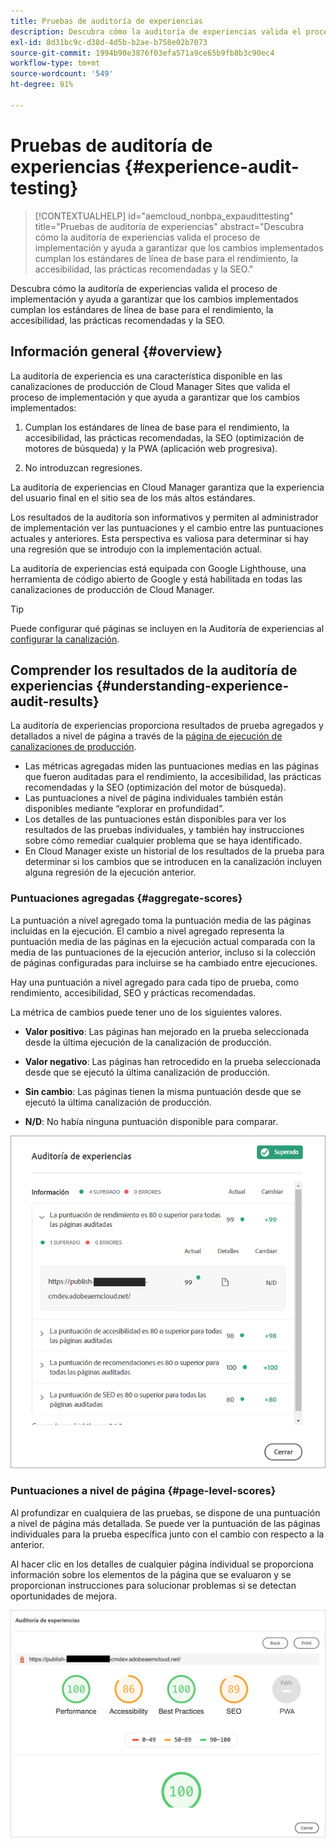 ```yaml
---
title: Pruebas de auditoría de experiencias
description: Descubra cómo la auditoría de experiencias valida el proceso de implementación y ayuda a garantizar que los cambios implementados cumplan los estándares de línea de base para el rendimiento, la accesibilidad, las prácticas recomendadas y la SEO.
exl-id: 8d31bc9c-d38d-4d5b-b2ae-b758e02b7073
source-git-commit: 1994b90e3876f03efa571a9ce65b9fb8b3c90ec4
workflow-type: tm+mt
source-wordcount: '549'
ht-degree: 91%

---
```



# Pruebas de auditoría de experiencias {#experience-audit-testing}

>[!CONTEXTUALHELP]
>id="aemcloud_nonbpa_expaudittesting"
>title="Pruebas de auditoría de experiencias"
>abstract="Descubra cómo la auditoría de experiencias valida el proceso de implementación y ayuda a garantizar que los cambios implementados cumplan los estándares de línea de base para el rendimiento, la accesibilidad, las prácticas recomendadas y la SEO."

Descubra cómo la auditoría de experiencias valida el proceso de implementación y ayuda a garantizar que los cambios implementados cumplan los estándares de línea de base para el rendimiento, la accesibilidad, las prácticas recomendadas y la SEO.

## Información general {#overview}

La auditoría de experiencia es una característica disponible en las canalizaciones de producción de Cloud Manager Sites que valida el proceso de implementación y que ayuda a garantizar que los cambios implementados:

1. Cumplan los estándares de línea de base para el rendimiento, la accesibilidad, las prácticas recomendadas, la SEO (optimización de motores de búsqueda) y la PWA (aplicación web progresiva).

1. No introduzcan regresiones.

La auditoría de experiencias en Cloud Manager garantiza que la experiencia del usuario final en el sitio sea de los más altos estándares.

Los resultados de la auditoría son informativos y permiten al administrador de implementación ver las puntuaciones y el cambio entre las puntuaciones actuales y anteriores. Esta perspectiva es valiosa para determinar si hay una regresión que se introdujo con la implementación actual.

La auditoría de experiencias está equipada con Google Lighthouse, una herramienta de código abierto de Google y está habilitada en todas las canalizaciones de producción de Cloud Manager.

>[!TIP]
>
>Puede configurar qué páginas se incluyen en la Auditoría de experiencias al [configurar la canalización](/help/implementing/cloud-manager/configuring-pipelines/configuring-production-pipelines.md#full-stack-code).

## Comprender los resultados de la auditoría de experiencias {#understanding-experience-audit-results}

La auditoría de experiencias proporciona resultados de prueba agregados y detallados a nivel de página a través de la [página de ejecución de canalizaciones de producción](/help/implementing/cloud-manager/deploy-code.md).

* Las métricas agregadas miden las puntuaciones medias en las páginas que fueron auditadas para el rendimiento, la accesibilidad, las prácticas recomendadas y la SEO (optimización del motor de búsqueda).
* Las puntuaciones a nivel de página individuales también están disponibles mediante “explorar en profundidad”.
* Los detalles de las puntuaciones están disponibles para ver los resultados de las pruebas individuales, y también hay instrucciones sobre cómo remediar cualquier problema que se haya identificado.
* En Cloud Manager existe un historial de los resultados de la prueba para determinar si los cambios que se introducen en la canalización incluyen alguna regresión de la ejecución anterior.

### Puntuaciones agregadas {#aggregate-scores}

La puntuación a nivel agregado toma la puntuación media de las páginas incluidas en la ejecución. El cambio a nivel agregado representa la puntuación media de las páginas en la ejecución actual comparada con la media de las puntuaciones de la ejecución anterior, incluso si la colección de páginas configuradas para incluirse se ha cambiado entre ejecuciones.

Hay una puntuación a nivel agregado para cada tipo de prueba, como rendimiento, accesibilidad, SEO y prácticas recomendadas.

La métrica de cambios puede tener uno de los siguientes valores.

* **Valor positivo**: Las páginas han mejorado en la prueba seleccionada desde la última ejecución de la canalización de producción.

* **Valor negativo**: Las páginas han retrocedido en la prueba seleccionada desde que se ejecutó la última canalización de producción.

* **Sin cambio**: Las páginas tienen la misma puntuación desde que se ejecutó la última canalización de producción.

* **N/D**: No había ninguna puntuación disponible para comparar.

![Resultados de la auditoría de experiencias](/help/implementing/cloud-manager/assets/exp-audit-1.png)

### Puntuaciones a nivel de página {#page-level-scores}

Al profundizar en cualquiera de las pruebas, se dispone de una puntuación a nivel de página más detallada. Se puede ver la puntuación de las páginas individuales para la prueba específica junto con el cambio con respecto a la anterior.

Al hacer clic en los detalles de cualquier página individual se proporciona información sobre los elementos de la página que se evaluaron y se proporcionan instrucciones para solucionar problemas si se detectan oportunidades de mejora.

![Puntuaciones a nivel de página](/help/implementing/cloud-manager/assets/exp-audit-2.png)
